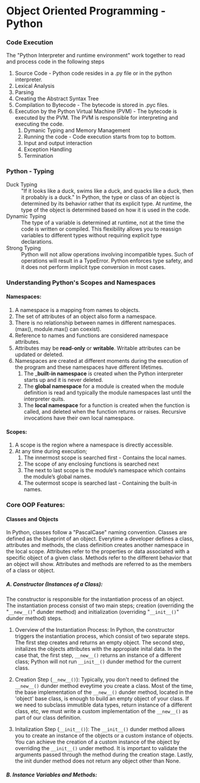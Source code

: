 # Object Oriented Programming - Python

### Code Execution

The "Python Interpreter and runtime environment" work together to read and process code in the following steps

1. Source Code - Python code resides in a .py file or in the python interpreter.
2. Lexical Analysis 
3. Parsing
4. Creating the Abstract Syntax Tree 
5. Compilation to Bytecode - The bytecode is stored in .pyc files.
6. Execution by the Python Virtual Machine (PVM) - The bytecode is executed by the PVM. The PVM is responsible for interpreting and executing the code.
    1. Dymanic Typing and Memory Management
    2. Running the code - Code execution starts from top to bottom.
    3. Input and output interaction
    4. Exception Handling
    5. Termination

### Python - Typing
<dl>
    <dt>Duck Typing</dt>
    <dd>
        "If it looks like a duck, swims like a duck, and quacks like a duck, then it probably is a duck." 
        In Python, the type or class of an object is determined by its behavior rather that its explicit type. At runtime, the type of the object is determined based on how it is used in the code.
    </dd>
    <dt>Dynamic Typing</dt>
    <dd>
        The type of a variable is determined at runtime, not at the time the code is written or compiled.
        This flexibility allows you to reassign variables to different types without requiring explicit type declarations. 
    </dd>
    <dt>Strong Typing</dt>
    <dd>
        Python will not allow operations involving incompatible types. Such of operations will result in a TypeError. Python enforces type safety, and it does not perform implicit type conversion in most cases. 
    </dd>
</dl>

### Understanding Python's Scopes and Namespaces

#### Namespaces: 

1. A namespace is a mapping from names to objects.
2. The set of attributes of an object also form a namespace.
3. There is no relationship between names in different namespaces. (max(), module.max() can coexist).
4. Reference to names and functions are considered namespace attributes.
5. Attributes may be __read-only__ or __writable__. Writable attributes can be updated or deleted.
6. Namespaces are created at different moments during the execution of the program and these namespaces have different lifetimes. 
    1. The ___built-in namespace__ is created when the Python interpreter starts up and it is never deleted.
    2. The __global namespace__ for a module is created when the module definition is read and typically the module namespaces last until the interpreter quits.
    3. The __local namespace__ for a function is created when the function is called, and deleted when the function returns or raises. Recursive invocations have their own local namespace.

#### Scopes: 
1. A scope is the region where a namespace is directly accessible. 
2. At any time during execution;
    1. The innermost scope is searched first -  Contains the local names.
    2. The scope of any enclosing functions is searched next
    3. The next to last scope is the module’s namespace which contains the module’s global names.
    4. The outermost scope is searched last - Containing the built-in names.

### Core OOP Features:

#### Classes and Objects
 In Python, classes follow a "PascalCase" naming convention. Classes are defined as the blueprint of an object. Everytime a developer defines a class, attributes and methods, the class definition creates another namespace in the local scope. Attributes refer to the properties or data associated with a specific object of a given class. Methods refer to the different behavior that an object will show. Attributes and methods are referred to as the members of a class or object.

##### A. Constructor (Instances of a Class):
The constructor is responsible for the instantiation process of an object. The instantiation process consist of two main steps; creation (overriding the "`__new__()`" dunder method) and initialization (overriding "`__init__()`" dunder method) steps.

1. Overview of the Instantiation Process:
In Python, the constructor triggers the instantiation process, which consist of two separate steps. The first step creates and returns an empty object. The second step, initalizes the objects attributes with the appropiate inital data.
In the case that, the first step, `__new__()` returns an instance of a different class; Python will not run `__init__()` dunder method for the current class.

2. Creation Step (`__new__()`):
Typically, you don't need to defined the `__new__()` dunder method eveytime you create a class. Most of the time, the base implementation of the `__new__()` dunder method, located in the 'object' base class, is enough to build an empty object of your class. If we need to subclass immutible data types, return instance of a different class, etc, we must write a custom implementation of the `__new__()` as part of our class definition. 

3. Initalization Step (`__init__()`):
The `__init__()` dunder method allows you to create an instance of the objects or a custom instance of objects. You can achieve the creation of a custom instance of the object by overriding the `__init__()` under method. It is important to validate the arguments passed through the method during the creation stage. Lastly, the init dunder method does not return any object other than None.

##### B. Instance Variables and Methods:
